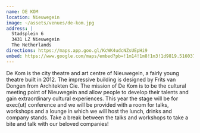 ```yaml
---
name: DE KOM
location: Nieuwegein
image: ~/assets/venues/de-kom.jpg
address: |
  Stadsplein 6
  3431 LZ Nieuwegein
  The Netherlands
directions: https://maps.app.goo.gl/KcWK4udcNZsUEpHi9
embed: https://www.google.com/maps/embed?pb=!1m14!1m8!1m3!1d9819.516037402474!2d5.0853246!3d52.0273018!3m2!1i1024!2i768!4f13.1!3m3!1m2!1s0x47c6657de7aece0f%3A0xcf5eea753bfdde58!2sDE%20KOM!5e0!3m2!1sen!2snl!4v1704308129910!5m2!1sen!2snl
---
```


De Kom is the city theatre and art centre of Nieuwegein, a fairly young theatre built in 2012. The impressive building is designed by Frits van Dongen from Architekten Cie. The mission of De Kom is to be the cultural meeting point of Nieuwegein and allow people to develop their talents and gain extraordinary cultural experiences. This year the stage will be for exec(ut) conference and we will be provided with a room for talks, workshops and a lounge in which we will host the lunch, drinks and company stands. Take a break between the talks and workshops to take a bite and talk with our beloved companies!
